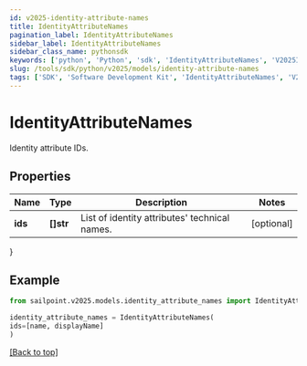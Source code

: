 ```yaml
---
id: v2025-identity-attribute-names
title: IdentityAttributeNames
pagination_label: IdentityAttributeNames
sidebar_label: IdentityAttributeNames
sidebar_class_name: pythonsdk
keywords: ['python', 'Python', 'sdk', 'IdentityAttributeNames', 'V2025IdentityAttributeNames'] 
slug: /tools/sdk/python/v2025/models/identity-attribute-names
tags: ['SDK', 'Software Development Kit', 'IdentityAttributeNames', 'V2025IdentityAttributeNames']
---
```


# IdentityAttributeNames

Identity attribute IDs.

## Properties

Name | Type | Description | Notes
------------ | ------------- | ------------- | -------------
**ids** | **[]str** | List of identity attributes' technical names. | [optional] 
}

## Example

```python
from sailpoint.v2025.models.identity_attribute_names import IdentityAttributeNames

identity_attribute_names = IdentityAttributeNames(
ids=[name, displayName]
)

```
[[Back to top]](#) 

